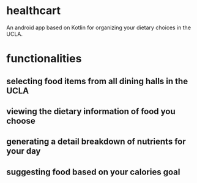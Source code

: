 # healthcart
An android app based on Kotlin for organizing your dietary choices in the UCLA.

# functionalities
## selecting food items from all dining halls in the UCLA
## viewing the dietary information of food you choose
## generating a detail breakdown of nutrients for your day
## suggesting food based on your calories goal
